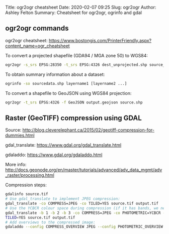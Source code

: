 Title: ogr2ogr cheatsheet
Date: 2020-02-07 09:25
Slug: ogr2ogr
Author: Ashley Felton
Summary: Cheatsheet for ogr2ogr, ogrinfo and gdal

ogr2ogr commands
-------

ogr2ogr cheatsheet: <https://www.bostongis.com/PrinterFriendly.aspx?content_name=ogr_cheatsheet>

To convert a projected shapefile (GDA94 / MGA zone 50) to WGS84:

~~~~bash
ogr2ogr -s_srs EPSG:28350 -t_srs EPSG:4326 dest_unprojected.shp source_projected.shp
~~~~

To obtain summary information about a dataset:

~~~~bash
ogrinfo -so sourcedata.shp layername1 [layername2 ...]
~~~~

To convert a shapefile to GeoJSON using WGS84 projection:

~~~~bash
ogr2ogr -t_srs EPSG:4326 -f GeoJSON output.geojson source.shp
~~~~

Raster (GeoTIFF) compression using GDAL
------

Source: <http://blog.cleverelephant.ca/2015/02/geotiff-compression-for-dummies.html>

gdal_translate: <https://www.gdal.org/gdal_translate.html>

gdaladdo: <https://www.gdal.org/gdaladdo.html>

More info: <http://docs.geonode.org/en/master/tutorials/advanced/adv_data_mgmt/adv_raster/processing.html>

Compression steps:

~~~~bash
gdalinfo source.tif
# Use gdal_translate to implement JPEG compression:
gdal_translate -co COMPRESS=JPEG -co TILED=YES source.tif output.tif
# Use the YCBCR colour space during compression (if it has bands, we need to use the first three and discard any fourth alpha band):
gdal_translate -b 1 -b 2 -b 3 -co COMPRESS=JPEG -co PHOTOMETRIC=YCBCR -co
TILED=YES source.tif output.tif
# Add overviews to the compressed image:
gdaladdo --config COMPRESS_OVERVIEW JPEG --config PHOTOMETRIC_OVERVIEW YCBCR --config INTERLEAVE_OVERVIEW PIXEL -r average output.tif 2 4 8 16 32
~~~~
